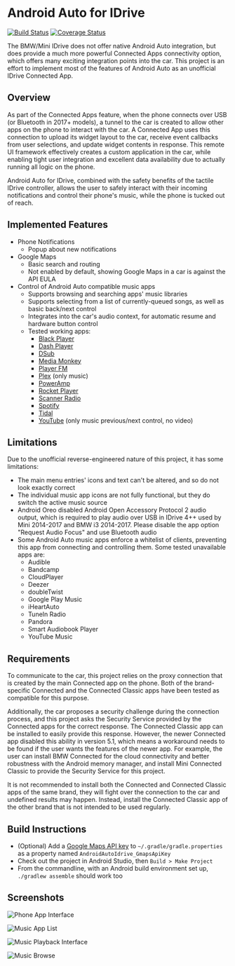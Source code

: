 Android Auto for IDrive
=======================

[![Build Status](https://travis-ci.org/hufman/AndroidAutoIdrive.svg?branch=master)](https://travis-ci.org/hufman/AndroidAutoIdrive)
[![Coverage Status](https://coveralls.io/repos/github/hufman/AndroidAutoIdrive/badge.svg?branch=master)](https://coveralls.io/github/hufman/AndroidAutoIdrive?branch=master)

The BMW/Mini IDrive does not offer native Android Auto integration, but does provide a much more powerful Connected Apps connectivity option, which offers many exciting integration points into the car.
This project is an effort to implement most of the features of Android Auto as an unofficial IDrive Connected App.

Overview
--------

As part of the Connected Apps feature, when the phone connects over USB (or Bluetooth in 2017+ models), a tunnel to the car is created to allow other apps on the phone to interact with the car.
A Connected App uses this connection to upload its widget layout to the car, receive event callbacks from user selections, and update widget contents in response.
This remote UI framework effectively creates a custom application in the car, while enabling tight user integration and excellent data availability due to actually running all logic on the phone.

Android Auto for IDrive, combined with the safety benefits of the tactile IDrive controller, allows the user to safely interact with their incoming notifications and control their phone's music, while the phone is tucked out of reach.

Implemented Features
--------------------

  - Phone Notifications
    - Popup about new notifications
  - Google Maps
    - Basic search and routing
    - Not enabled by default, showing Google Maps in a car is against the API EULA
  - Control of Android Auto compatible music apps
    - Supports browsing and searching apps' music libraries
    - Supports selecting from a list of currently-queued songs, as well as basic back/next control
    - Integrates into the car's audio context, for automatic resume and hardware button control
    - Tested working apps:
      - [Black Player](https://play.google.com/store/apps/details?id=com.kodarkooperativet.blackplayerfree)
      - [Dash Player](https://play.google.com/store/apps/details?id=com.dashradio.dash)
      - [DSub](https://play.google.com/store/apps/details?id=github.daneren2005.dsub)
      - [Media Monkey](https://play.google.com/store/apps/details?id=com.ventismedia.android.mediamonkey)
      - [Player FM](https://play.google.com/store/apps/details?id=fm.player)
      - [Plex](https://play.google.com/store/apps/details?id=com.plexapp.android) (only music)
      - [PowerAmp](https://play.google.com/store/apps/details?id=com.maxmpz.audioplayer)
      - [Rocket Player](https://play.google.com/store/apps/details?id=com.jrtstudio.AnotherMusicPlayer)
      - [Scanner Radio](https://play.google.com/store/apps/details?id=com.scannerradio)
      - [Spotify](https://play.google.com/store/apps/details?id=com.spotify.music)
      - [Tidal](https://play.google.com/store/apps/details?id=com.aspiro.tidal)
      - [YouTube](https://play.google.com/store/apps/details?id=com.google.android.youtube) (only music previous/next control, no video)

Limitations
-----------

Due to the unofficial reverse-engineered nature of this project, it has some limitations:

  - The main menu entries' icons and text can't be altered, and so do not look exactly correct
  - The individual music app icons are not fully functional, but they do switch the active music source
  - Android Oreo disabled Android Open Accessory Protocol 2 audio output, which is required to play audio over USB in IDrive 4++ used by Mini 2014-2017 and BMW i3 2014-2017. Please disable the app option "Request Audio Focus" and use Bluetooth audio
  - Some Android Auto music apps enforce a whitelist of clients, preventing this app from connecting and controlling them. Some tested unavailable apps are:
    - Audible
    - Bandcamp
    - CloudPlayer
    - Deezer
    - doubleTwist
    - Google Play Music
    - iHeartAuto
    - TuneIn Radio
    - Pandora
    - Smart Audiobook Player
    - YouTube Music

Requirements
------------

To communicate to the car, this project relies on the proxy connection that is created by the main Connected app on the phone. Both of the brand-specific Connected and the Connected Classic apps have been tested as compatible for this purpose.

Additionally, the car proposes a security challenge during the connection process, and this project asks the Security Service provided by the Connected apps for the correct response.
The Connected Classic app can be installed to easily provide this response. However, the newer Connected app disabled this ability in version 5.1, which means a workaround needs to be found if the user wants the features of the newer app.
For example, the user can install BMW Connected for the cloud connectivity and better robustness with the Android memory manager, and install Mini Connected Classic to provide the Security Service for this project.

It is not recommended to install both the Connected and Connected Classic apps of the same brand, they will fight over the connection to the car and undefined results may happen. Instead, install the Connected Classic app of the other brand that is not intended to be used regularly.

Build Instructions
------------------

  - (Optional) Add a [Google Maps API key](https://developers.google.com/maps/documentation/android-sdk/signup) to `~/.gradle/gradle.properties` as a property named `AndroidAutoIdrive_GmapsApiKey`
  - Check out the project in Android Studio, then `Build > Make Project`
  - From the commandline, with an Android build environment set up, `./gradlew assemble` should work too

Screenshots
-----------

![Phone App Interface](https://hufman.github.io/AndroidAutoIdrive/screenshot-app.png)

![Music App List](https://hufman.github.io/AndroidAutoIdrive/screenshot-musicapplist.jpg)

![Music Playback Interface](https://hufman.github.io/AndroidAutoIdrive/screenshot-musicplayback.jpg)

![Music Browse](https://hufman.github.io/AndroidAutoIdrive/screenshot-musicbrowse.jpg)
